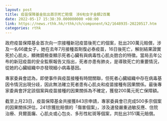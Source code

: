 ```yaml
---
layout: post
title: 疫苗保障基金批出首宗死亡賠償　涉6旬女子金額2百萬
date: 2022-05-17 15:38:39.000000000 +08:00
link: https://news.rthk.hk/rthk/ch/component/k2/1648935-20220517.htm
categories: rthk
---
```


政府疫苗保障基金首次向一宗接種新冠疫苗後死亡的個案，批出200萬元賠償，涉及一名66歲女子，她在去年7月接種首劑復必泰疫苗，16日後死亡，解剖結果證實死於心肌炎，顯微鏡檢查顯示死者心臟有與病毒性心肌炎脗合的特徵。當局去年公布的新冠疫苗的安全監察報告又指出，死者亦患有肺炎，是導致死亡的重要情況，從她的心臟組織中亦發現細小病毒基因。

專家委員會認為，即使事件與疫苗接種有時間關聯，但死者心臓組織中存在病毒基因令情況出現分歧，因此無法確立死者患有心肌炎和疫苗接種有因果關係。最後專家委員會評定該個案與疫苗接種的因果關係為不確定，獲發200萬元死亡保障額。

截至上月23日，疫苗保障基金共接獲843宗申請，專家委員會已完成500多宗個案的因果關係評估，241宗獲批賠償的「傷害個案」，涉及速發嚴重過敏反應、住院治療、貝爾面癱、心肌炎或心包炎、多形性紅斑等個案，共批出3151萬元賠償。

